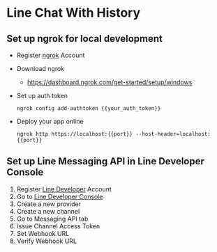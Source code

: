 # Line Chat With History

## Set up ngrok for local development

- Register [ngrok](https://ngrok.com/) Account
- Download ngrok
    - https://dashboard.ngrok.com/get-started/setup/windows
- Set up auth token

    ```
    ngrok config add-authtoken {{your_auth_token}}
    ```

- Deploy your app online

    ```
    ngrok http https://localhost:{{port}} --host-header=localhost:{{port}}
    ```

## Set up Line Messaging API in Line Developer Console

1. Register [Line Developer](https://developers.line.biz/en/) Account
2. Go to [Line Developer Console](https://developers.line.biz/console/)
3. Create a new provider
4. Create a new channel
5. Go to Messaging API tab
6. Issue Channel Access Token
7. Set Webhook URL
8. Verify Webhook URL